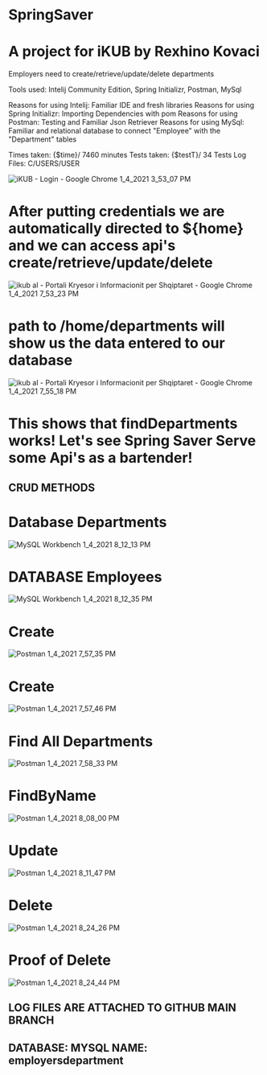 # SpringSaver


# A project for iKUB by Rexhino Kovaci

Employers need to create/retrieve/update/delete departments

Tools used: Intelij Community Edition, Spring Initializr, Postman, MySql

Reasons for using Intelij: Familiar IDE and fresh libraries Reasons for using Spring Initializr: Importing Dependencies with pom Reasons for using Postman: Testing and Familiar Json Retriever Reasons for using MySql: Familiar and relational database to connect "Employee" with the "Department" tables

Times taken: {$time}/ 7460 minutes Tests taken: {$testT}/ 34 Tests Log Files: C/USERS/USER

![iKUB - Login - Google Chrome 1_4_2021 3_53_07 PM](https://user-images.githubusercontent.com/55946528/103568609-24a1b280-4ec6-11eb-8e4e-9dccc92deeb4.png)

# After putting credentials we are automatically directed to ${home} and we can access api's create/retrieve/update/delete

![ikub al - Portali Kryesor i Informacionit per Shqiptaret - Google Chrome 1_4_2021 7_53_23 PM](https://user-images.githubusercontent.com/55946528/103568846-9548cf00-4ec6-11eb-8858-65da05959169.png)

# path to /home/departments will show us the data entered to our database

![ikub al - Portali Kryesor i Informacionit per Shqiptaret - Google Chrome 1_4_2021 7_55_18 PM](https://user-images.githubusercontent.com/55946528/103568980-d04b0280-4ec6-11eb-8ab1-498869beb207.png)


# This shows that findDepartments works! Let's see Spring Saver Serve some Api's as a bartender!

## CRUD METHODS

# Database Departments

![MySQL Workbench 1_4_2021 8_12_13 PM](https://user-images.githubusercontent.com/55946528/103570401-549e8500-4ec9-11eb-9dcc-3cd4980d0aa9.png)

# DATABASE Employees
![MySQL Workbench 1_4_2021 8_12_35 PM](https://user-images.githubusercontent.com/55946528/103570404-55371b80-4ec9-11eb-8bb3-aeff8dbc434c.png)

# Create
![Postman 1_4_2021 7_57_35 PM](https://user-images.githubusercontent.com/55946528/103570407-55cfb200-4ec9-11eb-9e9b-5aa23adecc47.png)

# Create
![Postman 1_4_2021 7_57_46 PM](https://user-images.githubusercontent.com/55946528/103570408-55cfb200-4ec9-11eb-9dae-f3747c0a51da.png)

# Find All Departments
![Postman 1_4_2021 7_58_33 PM](https://user-images.githubusercontent.com/55946528/103570411-56684880-4ec9-11eb-955b-242ac0ad8f25.png)

# FindByName
![Postman 1_4_2021 8_08_00 PM](https://user-images.githubusercontent.com/55946528/103570412-56684880-4ec9-11eb-82b5-4e00c0c32be6.png)

# Update
![Postman 1_4_2021 8_11_47 PM](https://user-images.githubusercontent.com/55946528/103570413-5700df00-4ec9-11eb-8e9f-4780ce23125e.png)

# Delete
![Postman 1_4_2021 8_24_26 PM](https://user-images.githubusercontent.com/55946528/103571300-ea86df80-4eca-11eb-8e02-cf0a1b94e598.png)
# Proof of Delete
![Postman 1_4_2021 8_24_44 PM](https://user-images.githubusercontent.com/55946528/103571308-ebb80c80-4eca-11eb-94ec-95f9f186084d.png)






## LOG FILES ARE ATTACHED TO GITHUB MAIN BRANCH
## DATABASE: MYSQL NAME: employersdepartment

